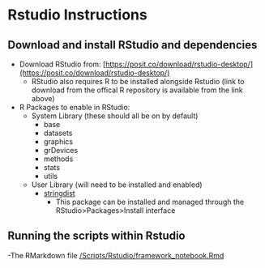 # Rstudio Instructions


## Download and install RStudio and dependencies

- Download RStudio from: [https://posit.co/download/rstudio-desktop/](https://posit.co/download/rstudio-desktop/)
    - RStudio also requires R to be installed alongside Rstudio (link to download from the offical R repository is available from the link above)
- R Packages to enable in RStudio:
    - System Library (these should all be on by default)
        - base
        - datasets
        - graphics
        - grDevices
        - methods
        - stats
        - utils
    - User Library (will need to be installed and enabled)
        - [stringdist](https://cran.r-project.org/web/packages/stringdist/index.html)
            - This package can be installed and managed through the RStudio>Packages>Install interface





## Running the scripts within Rstudio
-The RMarkdown file [/Scripts/Rstudio/framework_notebook.Rmd](/Scripts/Rstudio/framework_notebook.Rmd)

